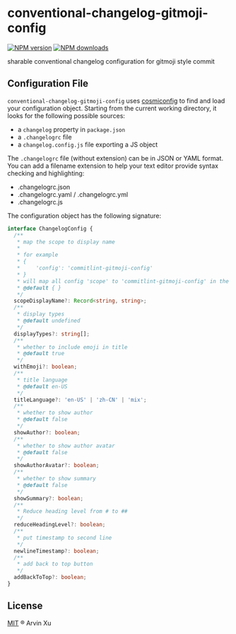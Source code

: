 # conventional-changelog-gitmoji-config

[![NPM version][version-image]][version-url] [![NPM downloads][download-image]][download-url]

sharable conventional changelog configuration for gitmoji style commit

## Configuration File

`conventional-changelog-gitmoji-config` uses [cosmiconfig](https://github.com/davidtheclark/cosmiconfig#cosmiconfigsync) to find and load your configuration object. Starting from the current working directory, it looks for the following possible sources:

- a `changelog` property in `package.json`
- a `.changelogrc` file
- a `changelog.config.js` file exporting a JS object

The `.changelogrc` file (without extension) can be in JSON or YAML format. You can add a filename extension to help your text editor provide syntax checking and highlighting:

- .changelogrc.json
- .changelogrc.yaml / .changelogrc.yml
- .changelogrc.js

The configuration object has the following signature:

```typescript
interface ChangelogConfig {
  /**
   * map the scope to display name
   *
   * for example
   * {
   *     'config': 'commitlint-gitmoji-config'
   * }
   * will map all config 'scope' to 'commitlint-gitmoji-config' in the changelog
   * @default { }
   */
  scopeDisplayName?: Record<string, string>;
  /**
   * display types
   * @default undefined
   */
  displayTypes?: string[];
  /**
   * whether to include emoji in title
   * @default true
   */
  withEmoji?: boolean;
  /**
   * title language
   * @default en-US
   */
  titleLanguage?: 'en-US' | 'zh-CN' | 'mix';
  /**
   * whether to show author
   * @default false
   */
  showAuthor?: boolean;
  /**
   * whether to show author avatar
   * @default false
   */
  showAuthorAvatar?: boolean;
  /**
   * whether to show summary
   * @default false
   */
  showSummary?: boolean;
  /**
   * Reduce heading level from # to ##
   */
  reduceHeadingLevel?: boolean;
  /**
   * put timestamp to second line
   */
  newlineTimestamp?: boolean;
  /**
   * add back to top button
   */
  addBackToTop?: boolean;
}
```

## License

[MIT](../../LICENSE) ® Arvin Xu

<!-- npm url -->

[version-image]: http://img.shields.io/npm/v/conventional-changelog-gitmoji-config.svg?color=deepgreen&label=latest
[version-url]: http://npmjs.org/package/conventional-changelog-gitmoji-config
[download-image]: https://img.shields.io/npm/dm/conventional-changelog-gitmoji-config.svg
[download-url]: https://npmjs.org/package/conventional-changelog-gitmoji-config
